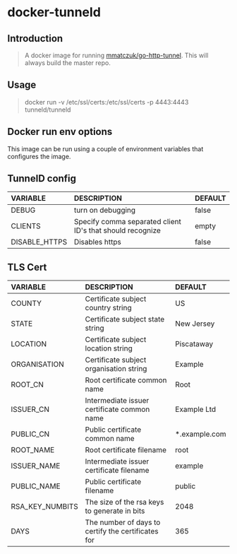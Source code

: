 # docker-tunneld

## Introduction

> A docker image for running [mmatczuk/go-http-tunnel](https://github.com/mmatczuk/go-http-tunnel "Tunnel"). This will always build the master repo.


## Usage

> docker run -v /etc/ssl/certs:/etc/ssl/certs -p 4443:4443 tunneld/tunneld 


## Docker run env options

This image can be run using a couple of environment variables that configures the image.

TunnelD config
----

| VARIABLE | DESCRIPTION | DEFAULT |
| :------- | :---------- | :------ |
| DEBUG | turn on debugging | false |
| CLIENTS | Specify comma separated client ID's that should recognize | empty |
| DISABLE_HTTPS | Disables https | false | 

TLS Cert
----

| VARIABLE | DESCRIPTION | DEFAULT |
| :------- | :---------- | :------ |
| COUNTY | Certificate subject country string | US |
| STATE | Certificate subject state string | New Jersey |
| LOCATION | Certificate subject location string | Piscataway |
| ORGANISATION | Certificate subject organisation string | Example |
| ROOT_CN | Root certificate common name | Root |
| ISSUER_CN | Intermediate issuer certificate common name | Example Ltd |
| PUBLIC_CN | Public certificate common name | *.example.com |
| ROOT_NAME | Root certificate filename | root |
| ISSUER_NAME | Intermediate issuer certificate filename | example |
| PUBLIC_NAME | Public certificate filename | public |
| RSA_KEY_NUMBITS | The size of the rsa keys to generate in bits | 2048 |
| DAYS | The number of days to certify the certificates for | 365 |